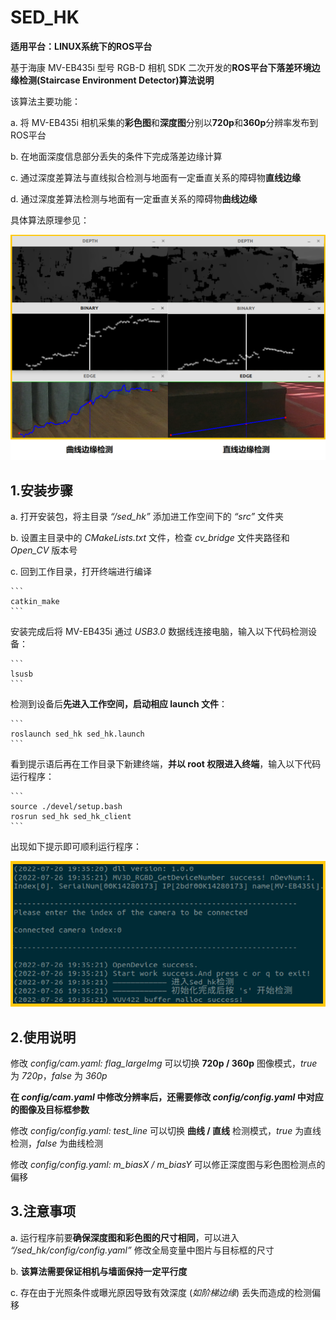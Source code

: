 # SED_HK

**适用平台：LINUX系统下的ROS平台**

基于海康 MV-EB435i 型号 RGB-D 相机 SDK 二次开发的**ROS平台下落差环境边缘检测(Staircase Environment Detector)算法说明**

该算法主要功能：

a. 将 MV-EB435i 相机采集的**彩色图**和**深度图**分别以**720p**和**360p**分辨率发布到ROS平台

b. 在地面深度信息部分丢失的条件下完成落差边缘计算

c. 通过深度差算法与直线拟合检测与地面有一定垂直关系的障碍物**直线边缘**

d. 通过深度差算法检测与地面有一定垂直关系的障碍物**曲线边缘**

具体算法原理参见：

![Example](https://github.com/Ahoclairl/sed_hk/blob/master/pic/%E5%AE%9E%E6%B5%8B.png "边缘检测实例")

## 1.安装步骤

a. 打开安装包，将主目录 *“/sed_hk”* 添加进工作空间下的 *“src”* 文件夹

b. 设置主目录中的 *CMakeLists.txt* 文件，检查 *cv_bridge* 文件夹路径和 *Open_CV* 版本号

c. 回到工作目录，打开终端进行编译

    ```
    catkin_make
    ```

安装完成后将 MV-EB435i 通过 *USB3.0* 数据线连接电脑，输入以下代码检测设备：

    ```
    lsusb
    ```

检测到设备后**先进入工作空间，启动相应 launch 文件**：

    ```
    roslaunch sed_hk sed_hk.launch
    ```

看到提示语后再在工作目录下新建终端，**并以 root 权限进入终端**，输入以下代码运行程序：

    ```
    source ./devel/setup.bash
    rosrun sed_hk sed_hk_client
    ```

出现如下提示即可顺利运行程序：

![test](https://github.com/Ahoclairl/sed_hk/blob/master/pic/%E4%BB%A3%E7%A0%81%E6%B5%8B%E8%AF%95.png "程序正常运行提示")

## 2.使用说明

修改 *config/cam.yaml: flag_largeImg* 可以切换 **720p / 360p** 图像模式，*true* 为 *720p*，*false* 为 *360p*

**在 *config/cam.yaml* 中修改分辨率后，还需要修改 *config/config.yaml* 中对应的图像及目标框参数**

修改 *config/config.yaml: test_line* 可以切换 **曲线 / 直线** 检测模式，*true* 为直线检测，*false* 为曲线检测

修改 *config/config.yaml: m_biasX / m_biasY* 可以修正深度图与彩色图检测点的偏移

## 3.注意事项

a. 运行程序前要**确保深度图和彩色图的尺寸相同**，可以进入 *“/sed_hk/config/config.yaml”* 修改全局变量中图片与目标框的尺寸

b. **该算法需要保证相机与墙面保持一定平行度**

c. 存在由于光照条件或曝光原因导致有效深度 (*如阶梯边缘*) 丢失而造成的检测偏移